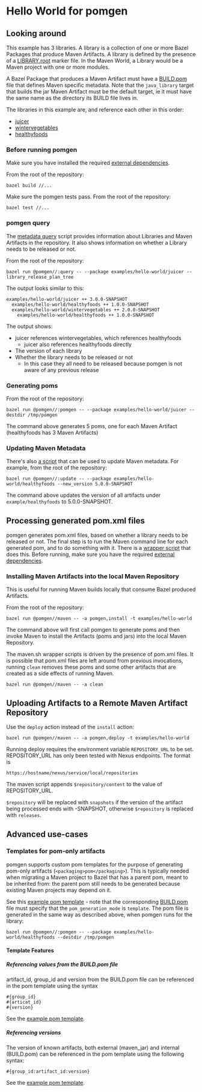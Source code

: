# Hello World for pomgen 

## Looking around

This example has 3 libraries. A library is a collection of one or more Bazel Packages that produce Maven Artifacts. A library is defined by the presence of a [LIBRARY.root](healthyfoods/MVN-INF/LIBRARY.root) marker file. In the Maven World, a Library would be a Maven project with one or more modules.

A Bazel Package that produces a Maven Artifact must have a [BUILD.pom](healthyfoods/fruit-api/MVN-INF/BUILD.pom) file that defines Maven specific metadata. Note that the `java_library` target that builds the jar Maven Artifact must be the default target, ie it must have the same name as the directory its BUILD file lives in.

The libraries in this example are, and reference each other in this order:
- [juicer](juicer)
- [wintervegetables](wintervegetables)
- [healthyfoods](healthyfoods)

### Before running pomgen

Make sure you have installed the required [external dependencies](../../README.md#external-dependencies).

From the root of the repository:

```
bazel build //...
```

Make sure the pomgen tests pass.  From the root of the repository:

```
bazel test //...
```

### pomgen query

The [metadata query](../../query.py) script provides information about Libraries and Maven Artifacts in the repository.  It also shows information on whether a Library needs to be released or not.

From the root of the repository:

```
bazel run @pomgen//:query -- --package examples/hello-world/juicer --library_release_plan_tree
```

The output looks similar to this:
```
examples/hello-world/juicer ++ 3.0.0-SNAPSHOT
  examples/hello-world/healthyfoods ++ 1.0.0-SNAPSHOT
  examples/hello-world/wintervegetables ++ 2.0.0-SNAPSHOT
    examples/hello-world/healthyfoods ++ 1.0.0-SNAPSHOT
```

The output shows:
- juicer references wintervegetables, which references healthyfoods
  - juicer also references healthyfoods directly
- The version of each library
- Whether the library needs to be released or not
  - In this case they all need to be released because pomgen is not aware of any previous release

### Generating poms

From the root of the repository:

```
bazel run @pomgen//:pomgen -- --package examples/hello-world/juicer --destdir /tmp/pomgen
```

The command above generates 5 poms, one for each Maven Artifact (healthyfoods has 3 Maven Artifacts)

### Updating Maven Metadata

There's also [a script](../../update.py) that can be used to update Maven metadata. For example, from the root of the repository:

```
bazel run @pomgen//:update -- --package examples/hello-world/healthyfoods --new_version 5.0.0-SNAPSHOT

```

The command above updates the version of all artifacts under `example/healthyfoods` to 5.0.0-SNAPSHOT.

## Processing generated pom.xml files

pomgen generates pom.xml files, based on whether a library needs to be released or not. The final step is to run the Maven command line for each generated pom, and to do something with it. There is a [wrapper script](../../maven/maven.sh) that does this. Before running, make sure you have the required [external dependencies](../../maven/README.md#external-dependencies).

### Installing Maven Artifacts into the local Maven Repository

This is useful for running Maven builds locally that consume Bazel produced Artifacts.

From the root of the repository:

```
bazel run @pomgen//maven -- -a pomgen,install -t examples/hello-world
```

The command above will first call pomgen to generate poms and then invoke Maven to install the Artifacts (poms and jars) into the local Maven Repository.

The maven.sh wrapper scripts is driven by the presence of pom.xml files. It is possible that pom.xml files are left around from previous invocations, running `clean` removes these poms and some other artifacts that are created as a side effects of running Maven.

```
bazel run @pomgen//maven -- -a clean
```


## Uploading Artifacts to a Remote Maven Artifact Repository

Use the `deploy` action instead of the `install` action:

```
bazel run @pomgen//maven -- -a pomgen,deploy -t examples/hello-world
```

Running deploy requires the environment variable `REPOSITORY_URL` to be set. REPOSITORY_URL has only been tested with Nexus endpoints. The format is

```
https://hostname/nexus/service/local/repositories
```

The maven script appends `$repository/content` to the value of REPOSITORY_URL.

`$repository` will be replaced with `snapshots` if the version of the artifact being processed ends with -SNAPSHOT, otherwise `$repository` is replaced with `releases`.

## Advanced use-cases

### Templates for pom-only artifacts

pomgen supports custom pom templates for the purpose of generating pom-only artifacts (`<packaging>pom</packaging>`). This is typically needed when migrating a Maven project to Bazel that has a parent pom, meant to be inherited from: the parent pom still needs to be generated because existing Maven projects may depend on it. 

See this [example pom template](healthyfoods/parentpom/MVN-INF/pom.template) - note that the corresponding [BUILD.pom](healthyfoods/parentpom/MVN-INF/BUILD.pom) file must specify that the `pom_generation_mode` is `template`. The pom file is generated in the same way as described above, when pomgen runs for the library:

```
bazel run @pomgen//:pomgen -- --package examples/hello-world/healthyfoods --destdir /tmp/pomgen
```

#### Template Features

##### Referencing values from the BUILD.pom file

artifact_id, group_id and version from the BUILD.pom file can be referenced in the pom template using the syntax 

```
#{group_id}
#{articat_id}
#{version}
```

See the [example pom template](healthyfoods/parentpom/MVN-INF/pom.template).

##### Referencing versions

The version of known artifacts, both external (maven_jar) and internal (BUILD.pom) can be referenced in the pom template using the following syntax:
```
#{group_id:artifact_id:version}
```
See the [example pom template](healthyfoods/parentpom/MVN-INF/pom.template).
